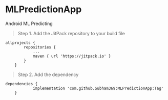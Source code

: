 # MLPredictionApp
Android ML Predicting
>Step 1. Add the JitPack repository to your build file
```
allprojects {
		repositories {
			...
			maven { url 'https://jitpack.io' }
		}
	}
```
>Step 2. Add the dependency
```
dependencies {
	        implementation 'com.github.Subham369:MLPredictionApp:Tag'
	}
```
